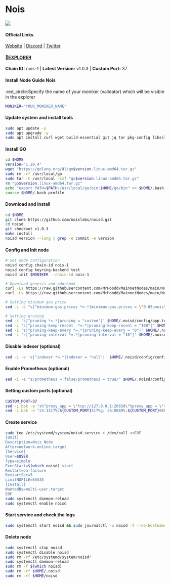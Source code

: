 # Nois



![](https://github.com/MrHoodd/MainnetNodes/assets/105497450/0eb53292-5507-4579-8f62-8d100e987f6c)

#### Official Links

[Website](https://nois.network/) | [Discord](https://discord.gg/dHdpwtEb6F) | [Twitter](https://twitter.com/NoisRNG)

#### :satellite:[EXPLORER](https://explorer.moonbridge.team/nois-mainnet)

**Chain ID:** nois-1 | **Latest Version:** v1.0.3 | **Custom Port:** 37

#### Install Node Guide Nois

:red\_circle:Specify the name of your moniker (validator) which will be visible in the explorer

```bash
MONIKER="YOUR_MONIKER_NAME"
```

#### Update system and install tools

```bash
sudo apt update -y
sudo apt upgrade -y
sudo apt install curl wget build-essential git jq tar pkg-config libssl-dev liblz4-tool ncdu bashtop -y
```

#### Install GO

```bash
cd $HOME
version="1.20.4"
wget "https://golang.org/dl/go$version.linux-amd64.tar.gz"
sudo rm -rf /usr/local/go
sudo tar -C /usr/local -xzf "go$version.linux-amd64.tar.gz"
rm "go$version.linux-amd64.tar.gz"
echo "export PATH=$PATH:/usr/local/go/bin:$HOME/go/bin" >> $HOME/.bash_profile
source $HOME/.bash_profile
```

#### Download and install

```bash
cd $HOME
git clone https://github.com/noislabs/noisd.git
cd noisd
git checkout v1.0.3
make install
noisd version --long | grep -e commit -e version
```

#### Config and Init node

```bash
# Set node configuration
noisd config chain-id nois-1
noisd config keyring-backend test
noisd init $MONIKER --chain-id nois-1

# Download genesis and addrbook
curl -Ls https://raw.githubusercontent.com/MrHoodd/MainnetNodes/main/Nois/genesis.json > $HOME/.noisd/config/genesis.json
curl -Ls https://raw.githubusercontent.com/MrHoodd/MainnetNodes/main/Nois/addrbook.json > $HOME/.noisd/config/addrbook.json

# Setting minimum gas price
sed -i -e "s|^minimum-gas-prices *=.*|minimum-gas-prices = \"0.05unois\"|" $HOME/.noisd/config/app.toml

# Setting pruning
sed -i 's|^pruning *=.*|pruning = "custom"|' $HOME/.noisd/config/app.toml
sed -i 's|^pruning-keep-recent  *=.*|pruning-keep-recent = "100"|' $HOME/.noisd/config/app.toml
sed -i 's|^pruning-keep-every *=.*|pruning-keep-every = "0"|' $HOME/.noisd/config/app.toml
sed -i 's|^pruning-interval *=.*|pruning-interval = "10"|' $HOME/.noisd/config/app.toml
```

#### Disable indexer (optional)

```bash
sed -i -e 's|^indexer *=.*|indexer = "null"|' $HOME/.noisd/config/config.toml
```

#### Enable Prometheus (optional)

```bash
sed -i -e "s/prometheus = false/prometheus = true/" $HOME/.noisd/config/config.toml
```

#### Setting custom ports (optional)

```bash
CUSTOM_PORT=37
sed -i.bak -e "s%^proxy_app = \"tcp://127.0.0.1:26658\"%proxy_app = \"tcp://127.0.0.1:${CUSTOM_PORT}658\"%; s%^laddr = \"tcp://127.0.0.1:26657\"%laddr = \"tcp://0.0.0.0:${CUSTOM_PORT}657\"%; s%^pprof_laddr = \"localhost:6060\"%pprof_laddr = \"localhost:${CUSTOM_PORT}060\"%; s%^laddr = \"tcp://0.0.0.0:26656\"%laddr = \"tcp://0.0.0.0:${CUSTOM_PORT}656\"%; s%^external_address = \"\"%external_address = \"$(wget -qO- eth0.me):${CUSTOM_PORT}656\"%; s%^prometheus_listen_addr = \":26660\"%prometheus_listen_addr = \":${CUSTOM_PORT}660\"%" $HOME/.noisd/config/config.toml
sed -i.bak -e "s%:1317%:${CUSTOM_PORT}317%g; s%:8080%:${CUSTOM_PORT}080%g; s%:9090%:${CUSTOM_PORT}090%g; s%:9091%:${CUSTOM_PORT}091%g; s%:8545%:${CUSTOM_PORT}545%g; s%:8546%:${CUSTOM_PORT}546%g; s%:6065%:${CUSTOM_PORT}065%g" $HOME/.noisd/config/app.toml
```

#### Create service

```bash
sudo tee /etc/systemd/system/noisd.service > /dev/null <<EOF
[Unit]
Description=Nois Node
After=network-online.target
[Service]
User=$USER
Type=simple
ExecStart=$(which noisd) start
Restart=on-failure
RestartSec=5
LimitNOFILE=65535
[Install]
WantedBy=multi-user.target
EOF
sudo systemctl daemon-reload
sudo systemctl enable noisd
```

#### Start service and check the logs

```bash
sudo systemctl start noisd && sudo journalctl -u noisd -f --no-hostname -o cat
```

#### Delete node

```bash
sudo systemctl stop noisd
sudo systemctl disable noisd
sudo rm -rf /etc/systemd/system/noisd*
sudo systemctl daemon-reload
sudo rm -f $(which noisd) 
sudo rm -rf $HOME/.noisd 
sudo rm -rf $HOME/noisd
```
